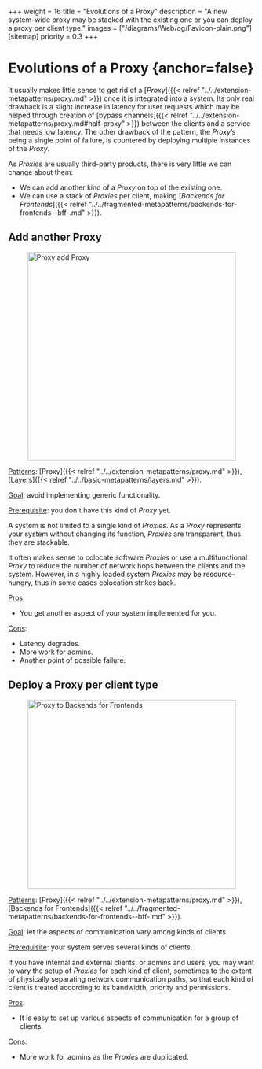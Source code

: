 +++
weight = 16
title = "Evolutions of a Proxy"
description = "A new system-wide proxy may be stacked with the existing one or you can deploy a proxy per client type."
images = ["/diagrams/Web/og/Favicon-plain.png"]
[sitemap]
  priority = 0.3
+++

# Evolutions of a Proxy {anchor=false}

It usually makes little sense to get rid of a [*Proxy*]({{< relref "../../extension-metapatterns/proxy.md" >}}) once it is integrated into a system\. Its only real drawback is a slight increase in latency for user requests which may be helped through creation of [bypass channels]({{< relref "../../extension-metapatterns/proxy.md#half-proxy" >}}) between the clients and a service that needs low latency\. The other drawback of the pattern, the *Proxy*’s being a single point of failure, is countered by deploying multiple instances of the *Proxy*\.

As *Proxies* are usually third\-party products, there is very little we can change about them:

- We can add another kind of a *Proxy* on top of the existing one\.
- We can use a stack of *Proxies* per client, making [*Backends for Frontends*]({{< relref "../../fragmented-metapatterns/backends-for-frontends--bff-.md" >}})\.


## Add another Proxy

<figure>
<a href="/diagrams/Evolutions/2/Proxy%20add%20Proxy.png">
<picture>
<source srcset="/diagrams/Evolutions/2/Proxy%20add%20Proxy.svg" media="(prefers-color-scheme: light)"/>
<source srcset="/diagrams/Evolutions/2/Proxy%20add%20Proxy.dark.svg" media="(prefers-color-scheme: dark)"/>
<img src="/diagrams/Evolutions/2/Proxy%20add%20Proxy.png" alt="Proxy add Proxy" loading="lazy" width="1266" height="423" style="width:100%"/>
</picture>
</a>
</figure>

<ins>Patterns</ins>: [Proxy]({{< relref "../../extension-metapatterns/proxy.md" >}}), [Layers]({{< relref "../../basic-metapatterns/layers.md" >}})\.

<ins>Goal</ins>: avoid implementing generic functionality\.

<ins>Prerequisite</ins>: you don't have this kind of *Proxy* yet\.

A system is not limited to a single kind of *Proxies*\. As a *Proxy* represents your system without changing its function, *Proxies* are transparent, thus they are stackable\.

It often makes sense to colocate software *Proxies* or use a multifunctional *Proxy* to reduce the number of network hops between the clients and the system\. However, in a highly loaded system *Proxies* may be resource\-hungry, thus in some cases colocation strikes back\.

<ins>Pros</ins>: 

- You get another aspect of your system implemented for you\.


<ins>Cons</ins>: 

- Latency degrades\.
- More work for admins\.
- Another point of possible failure\.


## Deploy a Proxy per client type

<figure>
<a href="/diagrams/Evolutions/2/Proxy%20to%20Backends%20for%20Frontends.png">
<picture>
<source srcset="/diagrams/Evolutions/2/Proxy%20to%20Backends%20for%20Frontends.svg" media="(prefers-color-scheme: light)"/>
<source srcset="/diagrams/Evolutions/2/Proxy%20to%20Backends%20for%20Frontends.dark.svg" media="(prefers-color-scheme: dark)"/>
<img src="/diagrams/Evolutions/2/Proxy%20to%20Backends%20for%20Frontends.png" alt="Proxy to Backends for Frontends" loading="lazy" width="1283" height="384" style="width:100%"/>
</picture>
</a>
</figure>

<ins>Patterns</ins>: [Proxy]({{< relref "../../extension-metapatterns/proxy.md" >}}), [Backends for Frontends]({{< relref "../../fragmented-metapatterns/backends-for-frontends--bff-.md" >}})\.

<ins>Goal</ins>: let the aspects of communication vary among kinds of clients\.

<ins>Prerequisite</ins>: your system serves several kinds of clients\.

If you have internal and external clients, or admins and users, you may want to vary the setup of *Proxies* for each kind of client, sometimes to the extent of physically separating network communication paths, so that each kind of client is treated according to its bandwidth, priority and permissions\.

<ins>Pros</ins>: 

- It is easy to set up various aspects of communication for a group of clients\.


<ins>Cons</ins>: 

- More work for admins as the *Proxies* are duplicated\.
